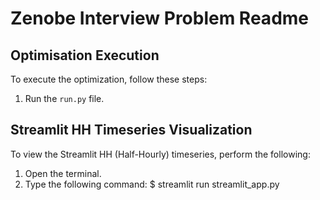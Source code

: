 # Zenobe Interview Problem Readme

## Optimisation Execution

To execute the optimization, follow these steps:

1. Run the `run.py` file.

## Streamlit HH Timeseries Visualization

To view the Streamlit HH (Half-Hourly) timeseries, perform the following:

1. Open the terminal.
2. Type the following command:
  $ streamlit run streamlit_app.py

